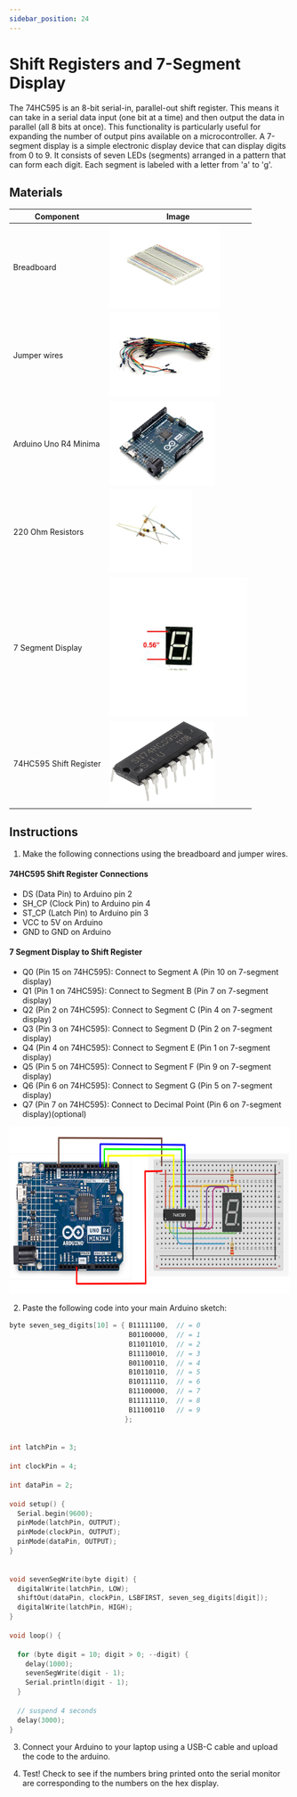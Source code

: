 ```yaml
---
sidebar_position: 24
---
```

# Shift Registers and 7-Segment Display
The 74HC595 is an 8-bit serial-in, parallel-out shift register. This means it can take in a serial data input (one bit at a time) and then output the data in parallel (all 8 bits at once). This functionality is particularly useful for expanding the number of output pins available on a microcontroller. A 7-segment display is a simple electronic display device that can display digits from 0 to 9. It consists of seven LEDs (segments) arranged in a pattern that can form each digit. Each segment is labeled with a letter from 'a' to 'g'.

## Materials
| Component                                   | Image                                                                                          |
|---------------------------------------------|------------------------------------------------------------------------------------------------|
| Breadboard                                  | <img src="/img/docs/UNO-R4-Starter-Kit/breadboard.webp" width="200" height="150" />       |
| Jumper wires                                | <img src="/img/docs/UNO-R4-Starter-Kit/jumper-wires.webp" width="200" height="150" />       |
| Arduino Uno R4 Minima                       | <img src="/img/docs/UNO-R4-Starter-Kit/arduino-r4-minima.webp" width="190" height="150" />               |
| 220 Ohm Resistors                           | <img src="/img/docs/UNO-R4-Starter-Kit/resistors.webp" width="150" height="150" />                   |
| 7 Segment Display                           | <img src="/img/docs/UNO-R4-Starter-Kit/7-seg.webp" width="250" height="250" />                   |
| 74HC595 Shift Register                      | <img src="/img/docs/UNO-R4-Starter-Kit/74HC595.png" width="190" height="150" />                   |

## Instructions

1. Make the following connections using the breadboard and jumper wires.
#### 74HC595 Shift Register Connections
- DS (Data Pin) to Arduino pin 2
- SH_CP (Clock Pin) to Arduino pin 4
- ST_CP (Latch Pin) to Arduino pin 3
- VCC to 5V on Arduino
- GND to GND on Arduino

#### 7 Segment Display to Shift Register
- Q0 (Pin 15 on 74HC595): Connect to Segment A (Pin 10 on 7-segment display)
- Q1 (Pin 1 on 74HC595): Connect to Segment B (Pin 7 on 7-segment display)
- Q2 (Pin 2 on 74HC595): Connect to Segment C (Pin 4 on 7-segment display)
- Q3 (Pin 3 on 74HC595): Connect to Segment D (Pin 2 on 7-segment display)
- Q4 (Pin 4 on 74HC595): Connect to Segment E (Pin 1 on 7-segment display)
- Q5 (Pin 5 on 74HC595): Connect to Segment F (Pin 9 on 7-segment display)
- Q6 (Pin 6 on 74HC595): Connect to Segment G (Pin 5 on 7-segment display)
- Q7 (Pin 7 on 74HC595): Connect to Decimal Point (Pin 6 on 7-segment display)(optional)
<img src="/img/docs/UNO-R4-Starter-Kit/shift-registers-and-displays.png" width="650" height="300" />

2. Paste the following code into your main Arduino sketch:
```cpp
byte seven_seg_digits[10] = { B11111100,  // = 0
                              B01100000,  // = 1
                              B11011010,  // = 2
                              B11110010,  // = 3
                              B01100110,  // = 4
                              B10110110,  // = 5
                              B10111110,  // = 6
                              B11100000,  // = 7
                              B11111110,  // = 8
                              B11100110   // = 9
                             };
 

int latchPin = 3;

int clockPin = 4;

int dataPin = 2;
 
void setup() {
  Serial.begin(9600);
  pinMode(latchPin, OUTPUT);
  pinMode(clockPin, OUTPUT);
  pinMode(dataPin, OUTPUT);
}
 

void sevenSegWrite(byte digit) {
  digitalWrite(latchPin, LOW);
  shiftOut(dataPin, clockPin, LSBFIRST, seven_seg_digits[digit]);  
  digitalWrite(latchPin, HIGH);
}
 
void loop() {       
  
  for (byte digit = 10; digit > 0; --digit) {
    delay(1000);
    sevenSegWrite(digit - 1); 
    Serial.println(digit - 1);
  }
   
  // suspend 4 seconds
  delay(3000);
}
```

3. Connect your Arduino to your laptop using a USB-C cable and upload the code to the arduino.

4. Test! Check to see if the numbers bring printed onto the serial monitor are corresponding to the numbers on the hex display.
